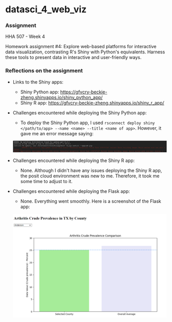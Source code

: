 # datasci_4_web_viz

### **Assignment**
HHA 507 - Week 4

Homework assignment #4: Explore web-based platforms for interactive data visualization, contrasting R's Shiny with Python's equivalents. Harness these tools to present data in interactive and user-friendly ways.

### **Reflections on the assignment**
- Links to the Shiny apps:
    - Shiny Python app: https://gfvcry-beckie-zheng.shinyapps.io/shiny_python_app/
    - Shiny R app: https://gfvcry-beckie-zheng.shinyapps.io/shiny_r_app/

- Challenges encountered while deploying the Shiny Python app:
    - To deploy the Shiny Python app, I used `rsconnect deploy shiny </path/to/app> --name <name> --title <name of app>`. However, it gave me an error message saying:

    ![Alt text](https://github.com/Beczheng/datasci_4_web_viz/blob/main/screenshots/Screenshot.png)

- Challenges encountered while deploying the Shiny R app:
    - None. Although I didn't have any issues deploying the Shiny R app, the posit cloud environment was new to me. Therefore, it took me some time to adjust to it.

- Challenges encountered while deploying the Flask app:
    - None. Everything went smoothly. Here is a screenshot of the Flask app:

    ![Alt text](https://github.com/Beczheng/datasci_4_web_viz/blob/main/screenshots/Screenshot2.png)    